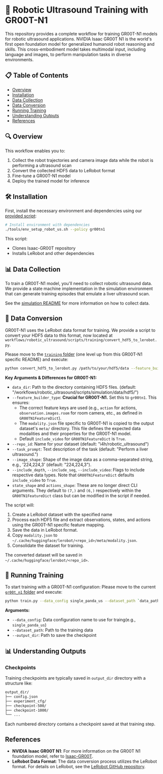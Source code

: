 # 🤖 Robotic Ultrasound Training with GR00T-N1

This repository provides a complete workflow for training GR00T-N1 models for robotic ultrasound applications. NVIDIA Isaac GR00T N1 is the world's first open foundation model for generalized humanoid robot reasoning and skills. This cross-embodiment model takes multimodal input, including language and images, to perform manipulation tasks in diverse environments.

## 📋 Table of Contents

- [Overview](#-overview)
- [Installation](#️-installation)
- [Data Collection](#-data-collection)
- [Data Conversion](#-data-conversion)
- [Running Training](#-running-training)
- [Understanding Outputs](#-understanding-outputs)
- [References](#references)

## 🔍 Overview

This workflow enables you to:

1. Collect the robot trajectories and camera image data while the robot is performing a ultrasound scan
2. Convert the collected HDF5 data to LeRobot format
3. Fine-tune a GR00T-N1 model
4. Deploy the trained model for inference

## 🛠️ Installation

First, install the necessary environment and dependencies using our [provided script](../../../../../tools/env_setup_robot_us.sh):
```bash
# Install environment with dependencies
./tools/env_setup_robot_us.sh --policy gr00tn1
```

This script:
- Clones Isaac-GR00T repository
- Installs LeRobot and other dependencies

## 📊 Data Collection

To train a GR00T-N1 model, you\'ll need to collect robotic ultrasound data. We provide a state machine implementation in the simulation environment that can generate training episodes that emulate a liver ultrasound scan.

See the [simulation README](../../simulation/README.md#liver-scan-state-machine) for more information on how to collect data.

## 🔄 Data Conversion

GR00T-N1 uses the LeRobot data format for training. We provide a script to convert your HDF5 data to this format, now located at `workflows/robotic_ultrasound/scripts/training/convert_hdf5_to_lerobot.py`.

Please move to the [`training` folder](../) (one level up from this GR00T-N1 specific README) and execute:

```bash
python convert_hdf5_to_lerobot.py /path/to/your/hdf5/data --feature_builder_type gr00tn1
```

**Key Arguments & Differences for GR00T-N1:**
- `data_dir`: Path to the directory containing HDF5 files. (default: "<path-to-i4h-workflows>/workflows/robotic_ultrasound/scripts/simulation/data/hdf5/<date-task-name>")
- `--feature_builder_type`: **Crucial for GR00T-N1.** Set this to `gr00tn1`. This ensures:
    - The correct feature keys are used (e.g., `action` for actions, `observation.images.room` for room camera, etc., as defined in `GR00TN1FeatureDict`).
    - The `modality.json` file specific to GR00T-N1 is copied to the output dataset\'s `meta/` directory. This file defines the expected data modalities and their properties for the GR00T-N1 model.
    - Default `include_video` for `GR00TN1FeatureDict` is `True`.
- `--repo_id`: Name for your dataset (default: "i4h/robotic_ultrasound")
- `--task_prompt`: Text description of the task (default: "Perform a liver ultrasound.")
- `--image_shape`: Shape of the image data as a comma-separated string, e.g., \'224,224,3\' (default: "224,224,3").
- `--include_depth`, `--include_seg`, `--include_video`: Flags to include respective data types. Note that `GR00TN1FeatureDict` defaults `include_video` to `True`.
- `state_shape` and `actions_shape`: These are no longer direct CLI arguments. They default to `(7,)` and `(6,)` respectively within the `GR00TN1FeatureDict` class but can be modified in the script if needed.

The script will:
1. Create a LeRobot dataset with the specified name
2. Process each HDF5 file and extract observations, states, and actions using the GR00T-N1 specific feature mapping.
3. Save the data in LeRobot format.
4. Copy `modality.json` to `~/.cache/huggingface/lerobot/<repo_id>/meta/modality.json`.
5. Consolidate the dataset for training.

The converted dataset will be saved in `~/.cache/huggingface/lerobot/<repo_id>`.

## 🚀 Running Training

To start training with a GR00T-N1 configuration:
Please move to the current [`gr00t_n1` folder](./) and execute:
```bash
python train.py --data_config single_panda_us --dataset_path `data_path`
```
**Arguments:**
- `--data_config`: Data configuration name to use for traing(e.g., `single_panda_us`)
- `--dataset_path`: Path to the training data
- `--output_dir`: Path to save the checkpoint

## 📊 Understanding Outputs

### Checkpoints

Training checkpoints are typically saved in `output_dir` directory with a structure like:

```bash
output_dir/
├── config.json
├── experiment_cfg/
├── checkpoint-500/
├── checkpoint-1000/
└── ...
```
Each numbered directory contains a checkpoint saved at that training step.

## References

- **NVIDIA Isaac GR00T N1**: For more information on the GR00T N1 foundation model, refer to [Isaac-GR00T](https://github.com/NVIDIA/Isaac-GR00T).
- **LeRobot Data Format**: The data conversion process utilizes the LeRobot format. For details on LeRobot, see the [LeRobot GitHub repository](https://github.com/huggingface/lerobot).
